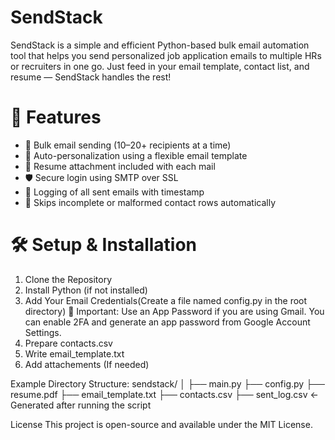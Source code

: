 # SendStack
SendStack is a simple and efficient Python-based bulk email automation tool that helps you send personalized job application emails to multiple HRs or recruiters in one go. Just feed in your email template, contact list, and resume — SendStack handles the rest!

# 🚀 Features

- 🔁 Bulk email sending (10–20+ recipients at a time)
- 🧠 Auto-personalization using a flexible email template
- 📎 Resume attachment included with each mail
- 🛡️ Secure login using SMTP over SSL
- 🧾 Logging of all sent emails with timestamp
- 🧹 Skips incomplete or malformed contact rows automatically

# 🛠 Setup & Installation

1. Clone the Repository
2. Install Python (if not installed)
3. Add Your Email Credentials(Create a file named config.py in the root directory)
   🔐 Important: Use an App Password if you are using Gmail.
   You can enable 2FA and generate an app password from Google Account Settings.
4. Prepare contacts.csv
5. Write email_template.txt
6. Add attachements (If needed)

Example Directory Structure:
sendstack/
│
├── main.py
├── config.py
├── resume.pdf
├── email_template.txt
├── contacts.csv
├── sent_log.csv  ← Generated after running the script

License
This project is open-source and available under the MIT License.
